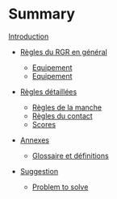 # Summary

[Introduction](README.md)

- [Règles du RGR en général](general/rgr_general_rules.md)
    <!-- - [Esprit et objectifs](general/spirit.md)     -->
    <!-- - [Rôles](general/roles.md) -->
  - [Equipement](general/principles.md)
  - [Equipement](general/equipment.md)

- [Règles détaillées](details/details.md)
    <!-- - [Règles du match](details/match.md) -->
  - [Règles de la manche](details/round.md)
  - [Règles du contact](details/contact.md)
  <!-- - [Règles du débriefing](details/debriefing.md) -->
  - [Scores](details/scoring.md)

- [Annexes](annexes/annexes.md)
  - [Glossaire et définitions](annexes/definitions.md)

- [Suggestion](further_dev/work_suggestion.md)
  - [Problem to solve](further_dev/prob_to_solve.md)
